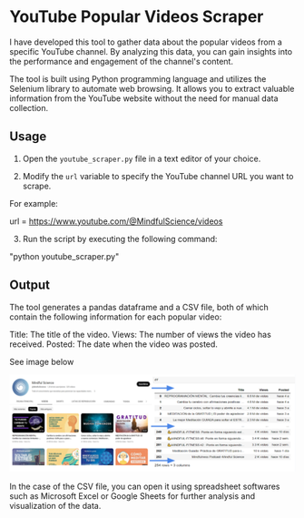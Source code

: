 # YouTube Popular Videos Scraper

I have developed this tool to gather data about the popular videos from a specific YouTube channel. By analyzing this data, you can gain insights into the performance and engagement of the channel's content.

The tool is built using Python programming language and utilizes the Selenium library to automate web browsing. It allows you to extract valuable information from the YouTube website without the need for manual data collection.


## Usage

1. Open the `youtube_scraper.py` file in a text editor of your choice.

2. Modify the `url` variable to specify the YouTube channel URL you want to scrape. 

For example:

url = https://www.youtube.com/@MindfulScience/videos

3. Run the script by executing the following command:

"python youtube_scraper.py" 


## Output



The tool generates a pandas dataframe and a CSV file, both of which contain the following information for each popular video:

Title: The title of the video.
Views: The number of views the video has received.
Posted: The date when the video was posted.

See image below

![Screenshot](images/youtube_to_dataframe.png)

In the case of the CSV file, you can open it using spreadsheet softwares such as Microsoft Excel or Google Sheets for further analysis and visualization of the data.


